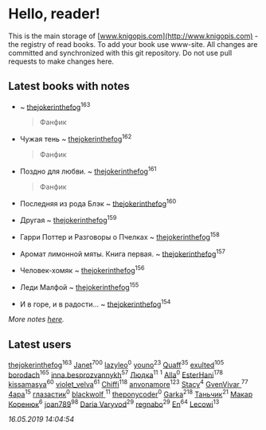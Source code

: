 # Hello, reader!
This is the main storage of [www.knigopis.com](http://www.knigopis.com) - the registry of read books.
To add your book use www-site. All changes are committed and synchronized with this git repository.
Do not use pull requests to make changes here.


## Latest books with notes
*  ~ [thejokerinthefog](users/317/317244423-vkontakte)<sup>163</sup>
    > Фанфик

* Чужая тень ~ [thejokerinthefog](users/317/317244423-vkontakte)<sup>162</sup>
    > Фанфик

* Поздно для любви. ~ [thejokerinthefog](users/317/317244423-vkontakte)<sup>161</sup>
    > Фанфик

* Последняя из рода Блэк ~ [thejokerinthefog](users/317/317244423-vkontakte)<sup>160</sup>

* Другая ~ [thejokerinthefog](users/317/317244423-vkontakte)<sup>159</sup>

* Гарри Поттер и Разговоры о Пчелках ~ [thejokerinthefog](users/317/317244423-vkontakte)<sup>158</sup>

* Аромат лимонной мяты. Книга первая. ~ [thejokerinthefog](users/317/317244423-vkontakte)<sup>157</sup>

* Человек-хомяк ~ [thejokerinthefog](users/317/317244423-vkontakte)<sup>156</sup>

* Леди Малфой ~ [thejokerinthefog](users/317/317244423-vkontakte)<sup>155</sup>

* И в горе, и в радости... ~ [thejokerinthefog](users/317/317244423-vkontakte)<sup>154</sup>


_More notes [here](latest_books_with_notes.md)._


## Latest users
[thejokerinthefog](users/317/317244423-vkontakte)<sup>163</sup> 
[Janet](users/108/108113656204404967440-google)<sup>700</sup> 
[lazyleo](users/116/116845519572391639637-google)<sup>0</sup> 
[youno](users/302/302928912-vkontakte)<sup>23</sup> 
[Quaff](users/122/12267158-vkontakte)<sup>35</sup> 
[exulted](users/100/100599204551896265722-google)<sup>105</sup> 
[borodach](users/157/15706320-vkontakte)<sup>165</sup> 
[inna.besprozvannykh](users/733/73323849-yandex)<sup>57</sup> 
[Людка](users/111/111038749-vkontakte)<sup>11</sup> 
[](users/114/114792281744850455512-google)<sup>1</sup> 
[Alla](users/103/103352250712959229257-google)<sup>0</sup> 
[EsterHani](users/305/30558181-vkontakte)<sup>178</sup> 
[kissamasya](users/684/68439978-vkontakte)<sup>60</sup> 
[violet_velva](users/116/116961712580551399099-google)<sup>61</sup> 
[Chiffi](users/105/105831994080785626680-google)<sup>118</sup> 
[anvonamore](users/595/5957175-vkontakte)<sup>123</sup> 
[Stacy](users/309/30902475-vkontakte)<sup>4</sup> 
[GvenVivar ](users/158/158266434925901-facebook)<sup>77</sup> 
[4apa](users/117/117392596378069249667-google)<sup>15</sup> 
[глазастик](users/115/115257673890455357280-google)<sup>0</sup> 
[blackwolf ](users/236/236639644-vkontakte)<sup>11</sup> 
[theponycoder](users/195/195144442-vkontakte)<sup>0</sup> 
[Garka](users/115/115753719718250012620-google)<sup>218</sup> 
[Таньчик](users/209/2096581563762610-facebook)<sup>21</sup> 
[Макар Коренюк](users/126/126368737-vkontakte)<sup>6</sup> 
[joan789](users/240/2401650-vkontakte)<sup>98</sup> 
[Daria Varyvod](users/829/829893410524253-facebook)<sup>29</sup> 
[regnabo](users/870/870059322-yandex)<sup>29</sup> 
[En](users/333/333646551-vkontakte)<sup>64</sup> 
[Lecowi](users/521/521873425-vkontakte)<sup>13</sup> 


_16.05.2019 14:04:54_
